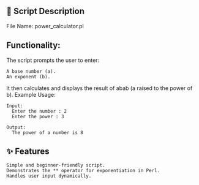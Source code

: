 📜 Script Description
---
File Name: power_calculator.pl


Functionality:
---
The script prompts the user to enter:

    A base number (a).
    An exponent (b).

It then calculates and displays the result of abab (a raised to the power of b).
Example Usage:
    
    Input:
      Enter the number : 2
      Enter the power : 3

    Output:
      The power of a number is 8



✨ Features
---
    Simple and beginner-friendly script.
    Demonstrates the ** operator for exponentiation in Perl.
    Handles user input dynamically.
